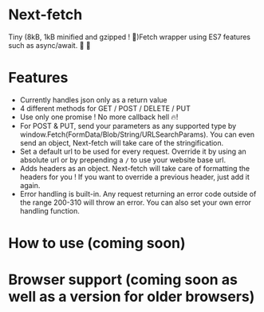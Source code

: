 # Next-fetch
Tiny (8kB, 1kB minified and gzipped ! 🎉)Fetch wrapper using ES7 features such as async/await. 🐶  🎾

# Features
- Currently handles json only as a return value
- 4 different methods for GET / POST / DELETE / PUT
- Use only one promise ! No more callback hell :fire:!
- For POST & PUT, send your parameters as any supported type by window.Fetch(FormData/Blob/String/URLSearchParams). You can even send an object, Next-fetch will take care of the stringification.
- Set a default url to be used for every request. Override it by using an absolute url or by prepending a `/` to use your website base url.
- Adds headers as an object. Next-fetch will take care of formatting the headers for you ! If you want to override a previous header, just add it again.
- Error handling is built-in. Any request returning an error code outside of the range 200-310 will throw an error. You can also set your own error handling function.


# How to use (coming soon)

# Browser support (coming soon as well as a version for older browsers)
